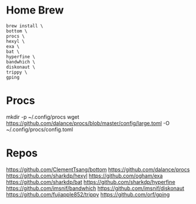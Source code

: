 # Home Brew

```
brew install \
bottom \
procs \
hexyl \
exa \
bat \
hyperfine \
bandwhich \
diskonaut \
trippy \
gping
```

# Procs

mkdir -p ~/.config/procs 
wget https://github.com/dalance/procs/blob/master/config/large.toml -O  ~/.config/procs/config.toml


# Repos

https://github.com/ClementTsang/bottom
https://github.com/dalance/procs
https://github.com/sharkdp/hexyl
https://github.com/ogham/exa
https://github.com/sharkdp/bat
https://github.com/sharkdp/hyperfine
https://github.com/imsnif/bandwhich
https://github.com/imsnif/diskonaut
https://github.com/fujiapple852/trippy
https://github.com/orf/gping